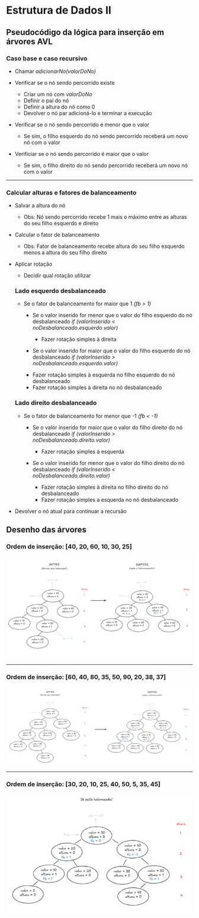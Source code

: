 # Estrutura de Dados II

## Pseudocódigo da lógica para inserção em árvores AVL

### Caso base e caso recursivo

- Chamar _adicionarNo(valorDoNo)_
  
- Verificar se o nó sendo percorrido existe
  - Criar um nó com _valorDoNo_
  - Definir o pai do nó
  - Definir a altura do nó como 0
  - Devolver o nó par adicioná-lo e terminar a execução

- Verificar se o nó sendo percorrido é menor que o valor
  - Se sim, o filho esquerdo do nó sendo percorrido receberá um novo nó com o valor

- Verificiar se o nó sendo percorrido é maior que o valor  
  - Se sim, o filho direito do nó sendo percorrido receberá um novo nó com o valor

---

### Calcular alturas e fatores de balanceamento

- Salvar a altura do nó
  - Obs: Nó sendo percorrido recebe 1 mais o máximo entre as alturas do seu filho esquerdo e direito

- Calcular o fator de balanceamento
  - Obs: Fator de balanceamento recebe altura do seu filho esquerdo menos a altura do seu filho direito

- Aplicar rotação
  - Decidir qual rotação utilizar
  
  ### **Lado esquerdo desbalanceado**

  - Se o fator de balanceamento for maior que 1 _(fb > 1)_
    - Se o valor inserido for menor que o valor do filho esquerdo do nó desbalanceado _if (valorInserido < noDesbalanceado.esquerdo.valor)_
      <!-- Rotação simples à direita (LL) -->
      - Fazer rotação simples à direita

    - Se o valor inserido for maior que o valor do filho esquerdo do nó desbalanceado _if (valorInserido > noDesbalanceado.esquerdo.valor)_
     <!-- Rotação dupla à direita (LR) -->
    - Fazer rotação simples à esquerda no filho esquerdo do nó desbalanceado
    - Fazer rotação simples à direita no nó desbalanceado
  
  ### **Lado direito desbalanceado**

  - Se o fator de balanceamento for menor que -1 _(fb < -1)_
    - Se o valor inserido for maior que o valor do filho direito do nó desbalanceado _if (valorInserido > noDesbalanceado.direito.valor)_
      <!-- Rotação simples à esquerda (RR) -->
      - Fazer rotação simples à esquerda

    - Se o valor inserido for menor que o valor do filho direito do nó desbalanceado _if (valorInserido < noDesbalanceado.direito.valor)_
      <!-- Rotação dupla à esquerda (RL) -->
      - Fazer rotação simples à direita no filho direito do nó desbalanceado
      - Fazer rotação simples a esquerda no nó desbalanceado

- Devolver o nó atual para continuar a recursão

## Desenho das árvores

### Ordem de inserção: [40, 20, 60, 10, 30, 25]

<p align="center">
  <img src="images/arvore_avl_1.png" alt="Primeiro desenho" width="500"/>
</p>

---

### Ordem de inserção: [60, 40, 80, 35, 50, 90, 20, 38, 37]
<p align="center">
  <img src="images/arvore_avl_2.png" alt="Segundo desenho" width="500"/>
</p>

---

### Ordem de inserção: [30, 20, 10, 25, 40, 50, 5, 35, 45]
<p align="center">
  <img src="images/arvore_avl_3.png" alt="Terceiro desenho" width="500"/>
</p>

